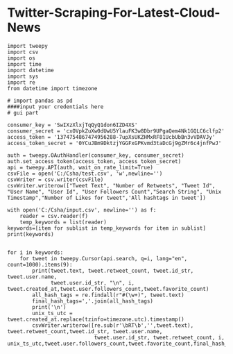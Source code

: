 # Twitter-Scraping-For-Latest-Cloud-News

    import tweepy
    import csv
    import os
    import time
    import datetime
    import sys
    import re
    from datetime import timezone

    # import pandas as pd
    ####input your credentials here
    # gui part

    consumer_key = 'SwIXzXlxjTqQyQ1don6IZD4XS'
    consumer_secret = 'cxOVpkZuXw0dUwU5YlauFK3w8Dbr9UPgaQem4Nk1GQLC6clfp2'
    access_token = '1374754867474956288-7upXsUKZHMxRF81UcbUbBn3vVDAVJy'
    access_token_secret = '0YCuJBm9DktzjYGGFxGPKvmd3taDcGj9gZMr6c4jnfPwJ'

    auth = tweepy.OAuthHandler(consumer_key, consumer_secret)
    auth.set_access_token(access_token, access_token_secret)
    api = tweepy.API(auth, wait_on_rate_limit=True)
    csvFile = open('C:/Csha/test.csv', 'w',newline='')
    csvWriter = csv.writer(csvFile)
    csvWriter.writerow(["Tweet Text", "Number of Retweets", "Tweet Id", "User Name", "User Id", "User Followers Count","Search String", "Unix Timestamp","Number of Likes for tweet",'All hashtags in tweet'])

    with open('C:/Csha/input.csv', newline='') as f:
        reader = csv.reader(f)
        temp_keywords = list(reader)
    keywords=[item for sublist in temp_keywords for item in sublist]
    print(keywords)


    for i in keywords:
        for tweet in tweepy.Cursor(api.search, q=i, lang="en", count=1000).items(9):
            print(tweet.text, tweet.retweet_count, tweet.id_str, tweet.user.name,
                  tweet.user.id_str, "\n", i, tweet.created_at,tweet.user.followers_count,tweet.favorite_count)
            all_hash_tags = re.findall(r"#(\w+)", tweet.text)
            final_hash_tags=','.join(all_hash_tags)
            print('\n')
            unix_ts_utc = tweet.created_at.replace(tzinfo=timezone.utc).timestamp()
            csvWriter.writerow([re.sub(r'\bRT\b','',tweet.text), tweet.retweet_count,tweet.id_str, tweet.user.name,
                                tweet.user.id_str, tweet.retweet_count, i, unix_ts_utc,tweet.user.followers_count,tweet.favorite_count,final_hash_tags])
